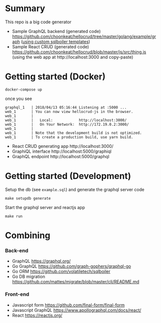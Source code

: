 # Summary

This repo is a big code generator

- Sample GraphQL backend (generated code) https://github.com/choonkeat/hellocrud/tree/master/golang/example/graph ([using custom sqlboiler templates](https://github.com/choonkeat/hellocrud/tree/master/golang/sqlboiler))
- Sample React CRUD (generated code) https://github.com/choonkeat/hellocrud/blob/master/js/src/thing.js (using the web app at http://localhost:3000 and copy-paste)

# Getting started (Docker)

```
docker-compose up
```

once you see

```
graphql_1   | 2018/04/13 05:16:44 Listening at :5000 ...
web_1       | You can now view hellocrud-js in the browser.
web_1       |
web_1       |   Local:            http://localhost:3000/
web_1       |   On Your Network:  http://172.19.0.2:3000/
web_1       |
web_1       | Note that the development build is not optimized.
web_1       | To create a production build, use yarn build.
```


- React CRUD generating app http://localhost:3000/
- GraphiQL interface http://localhost:5000/graphiql
- GraphQL endpoint http://localhost:5000/graphql

# Getting started (Development)

Setup the db (see `example.sql`) and generate the graphql server code

```
make setupdb generate
```

Start the graphql server and reactjs app

```
make run
```

# Combining

### Back-end
- GraphQL https://graphql.org/
- Go GraphQL https://github.com/graph-gophers/graphql-go
- Go ORM https://github.com/volatiletech/sqlboiler
- Go DB migration https://github.com/mattes/migrate/blob/master/cli/README.md

### Front-end
- Javascript form https://github.com/final-form/final-form
- Javascript GraphQL https://www.apollographql.com/docs/react/
- React https://reactjs.org/
